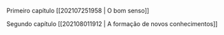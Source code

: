 Primeiro capítulo
[[202107251958 | O bom senso]]

Segundo capítulo
[[202108011912 | A formação de novos conhecimentos]]